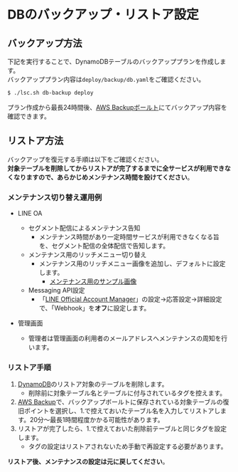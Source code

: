 # DBのバックアップ・リストア設定

## バックアップ方法

下記を実行することで、DynamoDBテーブルのバックアッププランを作成します。  
バックアッププラン内容は`deploy/backup/db.yaml`をご確認ください。

```bash
$ ./lsc.sh db-backup deploy
```

プラン作成から最長24時間後、[AWS Backupボールト](https://ap-northeast-1.console.aws.amazon.com/backup/home?region=ap-northeast-1#backupvaults)にてバックアップ内容を確認できます。

## リストア方法

バックアップを復元する手順は以下をご確認ください。  
**対象テーブルを削除してからリストアが完了するまでに全サービスが利用できなくなりますので、あらかじめメンテナンス時間を設けてください**。

### メンテナンス切り替え運用例

* LINE OA
    * セグメント配信によるメンテナンス告知
        * メンテナンス時間があり一定時間サービスが利用できなくなる旨を、セグメント配信の全体配信で告知します。
    * メンテナンス用のリッチメニュー切り替え
        * メンテナンス用のリッチメニュー画像を追加し、デフォルトに設定します。
            * [メンテナンス用のサンプル画像](./images/line-oam-richmenu-maintenance.jpeg)
    * Messaging API設定
        * 「[LINE Official Account Manager](https://manager.line.biz/)」の設定→応答設定→詳細設定で、「Webhook」を**オフ**に設定します。

* 管理画面
    * 管理者は管理画面の利用者のメールアドレスへメンテナンスの周知を行います。

### リストア手順

1. [DynamoDB](https://ap-northeast-1.console.aws.amazon.com/dynamodb/home?region=ap-northeast-1#tables:)のリストア対象のテーブルを削除します。
    * 削除前に対象テーブル名とテーブルに付与されているタグを控えます。
2. [AWS Backup](https://ap-northeast-1.console.aws.amazon.com/backup/home?region=ap-northeast-1#dashboard)で、バックアップボールトに保存されている対象テーブルの復旧ポイントを選択し、1.で控えておいたテーブル名を入力してリストアします。20分〜最長1時間程度かかる可能性があります。
3. リストアが完了したら、1.で控えておいた削除前テーブルと同じタグを設定します。
    * タグの設定はリストアされないため手動で再設定する必要があります。

**リストア後、メンテナンスの設定は元に戻してください**。
